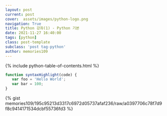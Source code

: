 ```yaml
---
layout: post
current: post
cover:  assets/images/python-logo.png
navigation: True
title: Python 강좌(1) - Python 기본 
date: 2021-11-27 16:40:00
tags: [python]
class: post-template
subclass: 'post tag-python'
author: memories109
---
```


{% include python-table-of-contents.html %}

~~~javascript
function syntaxHighlight(code) {
   var foo = 'Hello World';
   var bar = 100;
}
~~~ 

{% gist memories109/195c95213d3317c6972d05737afaf236/raw/a0397706c78f7d9f8c9414171534dcbf55736fd3 %}